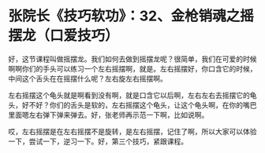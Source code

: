 # 张院长《技巧软功》：32、金枪销魂之摇摆龙（口爱技巧）

好，这节课程叫做摇摆龙。我们如何去做到摇摆龙呢？很简单，我们在可爱的时候啊啊你们的手头可以练习一个左右摇摆啊，就是。左右摇摆好，你口含它的时候，中间这个舌头在在摇摆什么呢？左右旋左右摇摆啊。

左右摇摆这个龟头就是啊看到没有啊，就是口含它以后啊，左右左右去摇摆它的龟头，好不好？你们的舌头是软的，左右摇摆这个龟头，让这个龟头啊，在你的嘴巴里面嗯左右弹下弹来弹去。好，张老师再示范一下啊，比如说啊。

哎，左右摇摆是在左右摇摆不是旋转，是左右摇摆，记住了啊，所以大家可以体验一下，尝试一下，逆习一下。好，第三个技巧，紧跟课程。

